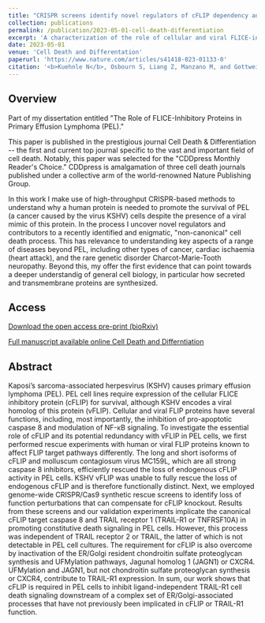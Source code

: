 ```yaml
---
title: "CRISPR screens identify novel regulators of cFLIP dependency and ligand-independent, TRAIL-R1-mediated cell death"
collection: publications
permalink: /publication/2023-05-01-cell-death-differentiation
excerpt: 'A characterization of the role of cellular and viral FLICE-inhibitory proteins in KSHV-associated PEL cells.'
date: 2023-05-01
venue: 'Cell Death and Differentation'
paperurl: 'https://www.nature.com/articles/s41418-023-01133-0'
citation: '<b>Kuehnle N</b>, Osbourn S, Liang Z, Manzano M, and Gottwein E. (2023). &quot;CRISPR screens identify novel regulators of cFLIP dependency and ligand-independent, TRAIL-R1-mediated cell death.&quot; <i>Cell Death and Differentation</i>. 30, 1221–1234.<br>'
---
```

## Overview
Part of my dissertation entitled "The Role of FLICE-Inhibitory Proteins in Primary Effusion Lymphoma (PEL)."

This paper is published in the prestigious journal Cell Death & Differentiation -- the first and current top journal specific to the vast and important field of cell death. Notably, this paper was selected for the "CDDpress Monthly Reader's Choice." CDDpress is amalgamation of three cell death journals published under a collective arm of the world-renowned Nature Publishing Group.

In this work I make use of high-throughput CRISPR-based methods to understand why a human protein is needed to promote the survival of PEL (a cancer caused by the virus KSHV) cells despite the presence of a viral mimic of this protein. In the process I uncover novel regulators and contributors to a recently identified and enigmatic, "non-canonical" cell death process. This has relevance to understanding key aspects of a range of diseases beyond PEL, including other types of cancer, cardiac ischaemia (heart attack), and the rare genetic disorder Charcot-Marie-Tooth neuropathy. Beyond this, my offer the first evidence that can point towards a deeper understandig of general cell biology, in particular how secreted and transmembrane proteins are synthesized.

## Access
[Download the open access pre-print (bioRxiv)](http://academicpages.github.io/files/2022.08.17.504167v1.full.pdf)

[Full manuscript available online Cell Death and Differntiation](https://doi.org/10.1038/s41418-023-01133-0)


## Abstract 
Kaposi’s sarcoma-associated herpesvirus (KSHV) causes primary effusion lymphoma (PEL). PEL cell lines require expression of the cellular FLICE inhibitory protein (cFLIP) for survival, although KSHV encodes a viral homolog of this protein (vFLIP). Cellular and viral FLIP proteins have several functions, including, most importantly, the inhibition of pro-apoptotic caspase 8 and modulation of NF-κB signaling. To investigate the essential role of cFLIP and its potential redundancy with vFLIP in PEL cells, we first performed rescue experiments with human or viral FLIP proteins known to affect FLIP target pathways differently. The long and short isoforms of cFLIP and molluscum contagiosum virus MC159L, which are all strong caspase 8 inhibitors, efficiently rescued the loss of endogenous cFLIP activity in PEL cells. KSHV vFLIP was unable to fully rescue the loss of endogenous cFLIP and is therefore functionally distinct. Next, we employed genome-wide CRISPR/Cas9 synthetic rescue screens to identify loss of function perturbations that can compensate for cFLIP knockout. Results from these screens and our validation experiments implicate the canonical cFLIP target caspase 8 and TRAIL receptor 1 (TRAIL-R1 or TNFRSF10A) in promoting constitutive death signaling in PEL cells. However, this process was independent of TRAIL receptor 2 or TRAIL, the latter of which is not detectable in PEL cell cultures. The requirement for cFLIP is also overcome by inactivation of the ER/Golgi resident chondroitin sulfate proteoglycan synthesis and UFMylation pathways, Jagunal homolog 1 (JAGN1) or CXCR4. UFMylation and JAGN1, but not chondroitin sulfate proteoglycan synthesis or CXCR4, contribute to TRAIL-R1 expression. In sum, our work shows that cFLIP is required in PEL cells to inhibit ligand-independent TRAIL-R1 cell death signaling downstream of a complex set of ER/Golgi-associated processes that have not previously been implicated in cFLIP or TRAIL-R1 function.
